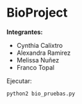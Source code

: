 # BioProject

**Integrantes:**

- Cynthia Calixtro
- Alexandra Ramirez
- Melissa Nuñez
- Franco Topal

Ejecutar:

`python2 bio_pruebas.py` 
